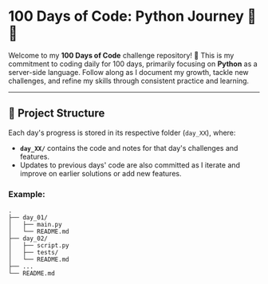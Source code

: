 # 100 Days of Code: Python Journey 🚀🐍

Welcome to my **100 Days of Code** challenge repository! 🎉 This is my commitment to coding daily for 100 days, primarily focusing on **Python** as a server-side language. Follow along as I document my growth, tackle new challenges, and refine my skills through consistent practice and learning.

---

## 📂 Project Structure

Each day's progress is stored in its respective folder (`day_XX`), where:
- **`day_XX/`** contains the code and notes for that day's challenges and features.
- Updates to previous days' code are also committed as I iterate and improve on earlier solutions or add new features.
  
### Example:
```plaintext
.
├── day_01/
│   ├── main.py
│   └── README.md
├── day_02/
│   ├── script.py
│   ├── tests/
│   └── README.md
├── ...
└── README.md

